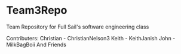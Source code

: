 # Team3Repo
Team Repository for Full Sail's software engineering class

Contributers:
Christian - ChristianNelson3
Keith - KeithJanish
John - MilkBagBoii
And Friends